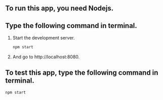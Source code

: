 ## To run this app, you need Nodejs.
## Type the following command in terminal.

1.	Start the development server.

    ```javascript
    npm start
    ```

2. And go to http://localhost:8080.


## To test this app, type the following command in terminal.

```
npm start
```
